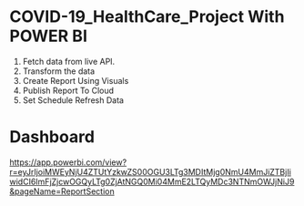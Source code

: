 # COVID-19_HealthCare_Project With POWER BI

1. Fetch data from live API.
2. Transform the data
3. Create Report Using Visuals
4. Publish Report To Cloud
5. Set Schedule Refresh Data

# Dashboard
https://app.powerbi.com/view?r=eyJrIjoiMWEyNjU4ZTUtYzkwZS00OGU3LTg3MDItMjg0NmU4MmJiZTBjIiwidCI6ImFjZjcwOGQyLTg0ZjAtNGQ0Mi04MmE2LTQyMDc3NTNmOWJjNiJ9&pageName=ReportSection
